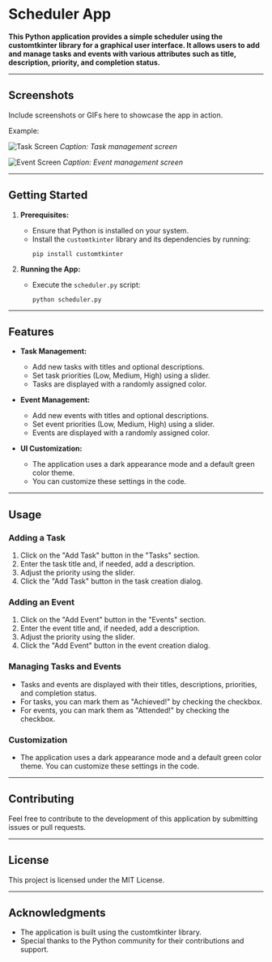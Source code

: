 # Scheduler App

**This Python application provides a simple scheduler using the customtkinter library for a graphical user interface. It allows users to add and manage tasks and events with various attributes such as title, description, priority, and completion status.**

---

## Screenshots

Include screenshots or GIFs here to showcase the app in action.

Example:

![Task Screen](/images/task_screen.png)
*Caption: Task management screen*

![Event Screen](/images/event_screen.png)
*Caption: Event management screen*

---

## Getting Started

1. **Prerequisites:**
   - Ensure that Python is installed on your system.
   - Install the `customtkinter` library and its dependencies by running:
     ```
     pip install customtkinter
     ```

2. **Running the App:**
   - Execute the `scheduler.py` script:
     ```
     python scheduler.py
     ```

---

## Features

- **Task Management:**
  - Add new tasks with titles and optional descriptions.
  - Set task priorities (Low, Medium, High) using a slider.
  - Tasks are displayed with a randomly assigned color.

- **Event Management:**
  - Add new events with titles and optional descriptions.
  - Set event priorities (Low, Medium, High) using a slider.
  - Events are displayed with a randomly assigned color.

- **UI Customization:**
  - The application uses a dark appearance mode and a default green color theme.
  - You can customize these settings in the code.

---

## Usage

### Adding a Task

1. Click on the "Add Task" button in the "Tasks" section.
2. Enter the task title and, if needed, add a description.
3. Adjust the priority using the slider.
4. Click the "Add Task" button in the task creation dialog.

### Adding an Event

1. Click on the "Add Event" button in the "Events" section.
2. Enter the event title and, if needed, add a description.
3. Adjust the priority using the slider.
4. Click the "Add Event" button in the event creation dialog.

### Managing Tasks and Events

- Tasks and events are displayed with their titles, descriptions, priorities, and completion status.
- For tasks, you can mark them as "Achieved!" by checking the checkbox.
- For events, you can mark them as "Attended!" by checking the checkbox.

### Customization

- The application uses a dark appearance mode and a default green color theme. You can customize these settings in the code.

---

## Contributing

Feel free to contribute to the development of this application by submitting issues or pull requests.

---

## License

This project is licensed under the MIT License.

---

## Acknowledgments

- The application is built using the customtkinter library.
- Special thanks to the Python community for their contributions and support.
